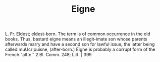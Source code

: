 ---
title: Eigne
letter: E
permalink: "/definitions/bld-eigne.html"
body: L. Fr. Eldest; eldest-born. The term is of common occurrence in the old books.
  Thus, bastard eigne means an illegit-imate son whose parents afterwards marry and
  have a second son for lawful issue, the latter being called muUcr puisne, (after-born.)
  Eigne is probably a corrupt form of the French “altte.” 2 Bl. Comm. 248; Litt. |
  399
published_at: '2018-07-07'
source: Black's Law Dictionary 2nd Ed (1910)
layout: post
---